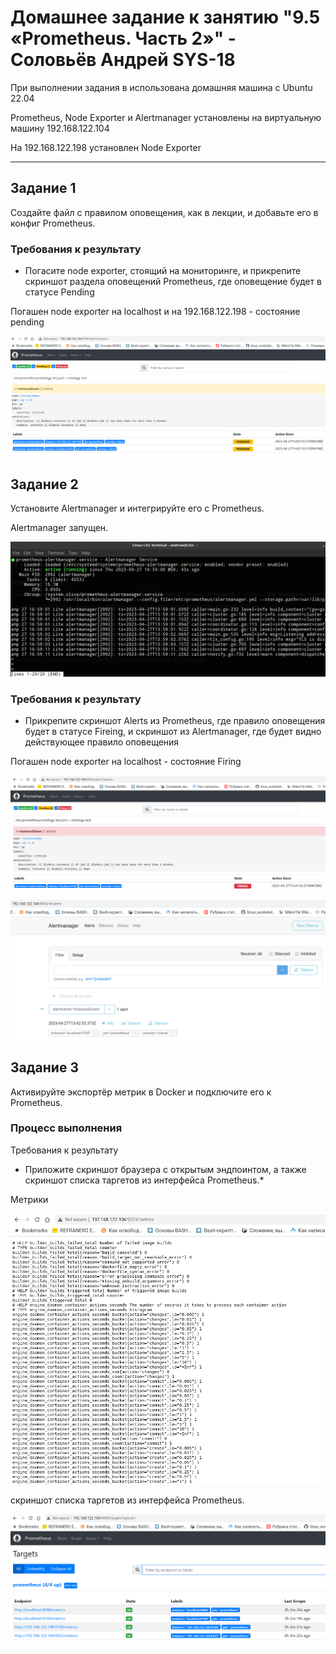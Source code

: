 # Домашнее задание к занятию "9.5 «Prometheus. Часть 2»" - Соловьёв Андрей SYS-18

При выполнении задания в  использована домашняя машина c Ubuntu 22.04

Prometheus, Node Exporter и Alertmanager установлены на  виртуальную машину 192.168.122.104 

На 192.168.122.198 установлен Node Exporter

---

## Задание 1

Создайте файл с правилом оповещения, как в лекции, и добавьте его в конфиг Prometheus.


### Требования к результату

- Погасите node exporter, стоящий на мониторинге, и прикрепите скриншот раздела оповещений Prometheus, где оповещение будет в статусе Pending

Погашен node exporter на localhost и на 192.168.122.198 - состояние pending

![node exporter stop1](https://github.com/Andrewsolo1969/9-05-hw/blob/main/img/node_exporter_stop1.png)


## Задание 2

Установите Alertmanager и интегрируйте его с Prometheus.

Alertmanager  запущен.

![Alertmanager_started.](https://github.com/Andrewsolo1969/9-05-hw/blob/main/img/Alertmanager_started.png)


### Требования к результату

-  Прикрепите скриншот Alerts из Prometheus, где правило оповещения будет в статусе Fireing, и скриншот из Alertmanager, где будет видно действующее правило оповещения

Погашен node exporter на localhost - состояние  Firing

![node exporter stop](https://github.com/Andrewsolo1969/9-05-hw/blob/main/img/node_exporter_stop.png)


![Alerts](https://github.com/Andrewsolo1969/9-05-hw/blob/main/img/Alerts.png)


## Задание 3

Активируйте экспортёр метрик в Docker и подключите его к Prometheus.

### Процесс выполнения



Требования к результату

- Приложите скриншот браузера с открытым эндпоинтом, а также скриншот списка таргетов из интерфейса Prometheus.*

Метрики 


![Metrics](https://github.com/Andrewsolo1969/9-05-hw/blob/main/img/metrics.png)


 скриншот списка таргетов из интерфейса Prometheus.


 ![targets](https://github.com/Andrewsolo1969/9-05-hw/blob/main/img/targets.png)


 
 